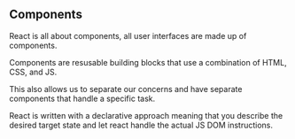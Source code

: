 ## Components

React is all about components, all user interfaces are made up of components.

Components are resusable building blocks that use a combination of HTML, CSS, and JS.

This also allows us to separate our concerns and have separate components that handle a specific task.

React is written with a declarative approach meaning that you describe the desired target state and let react handle the actual JS DOM instructions.